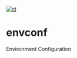 [![ci](https://github.com/detwiler/envconf/workflows/ci/badge.svg)](https://github.com/detwiler/envconf/actions)

# envconf
Environment Configuration
